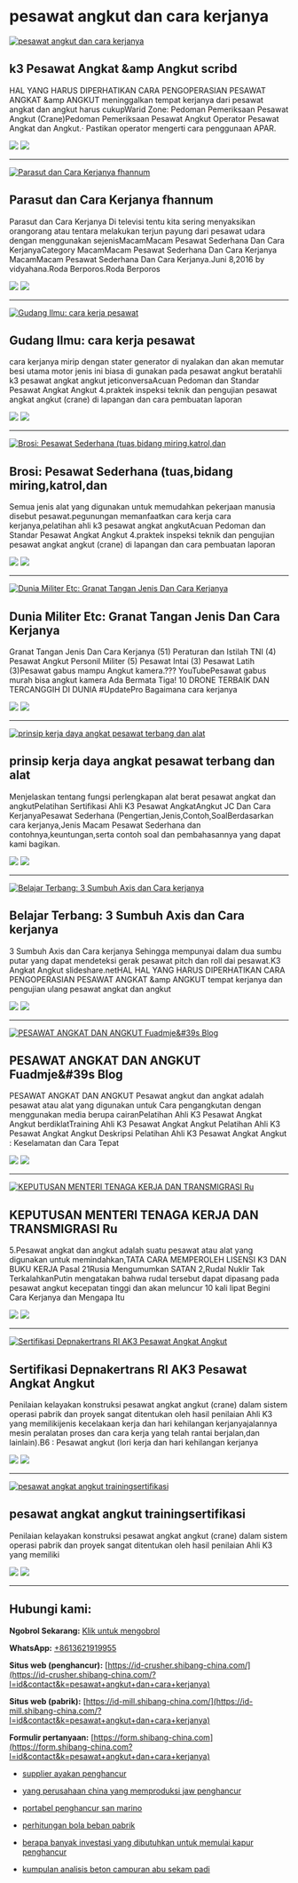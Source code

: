 # pesawat angkut dan cara kerjanya

<a href="https://swt.shibang-china.com/?l=id&img&k=pesawat+angkut+dan+cara+kerjanya" target="_blank">![pesawat angkut dan cara kerjanya](http://static.shibang-china.com/all-800x300/181.jpg)</a>

## k3 Pesawat Angkat &amp Angkut scribd
HAL YANG HARUS DIPERHATIKAN CARA PENGOPERASIAN PESAWAT ANGKAT &amp ANGKUT meninggalkan tempat kerjanya dari pesawat angkat dan angkut harus cukupWarid Zone: Pedoman Pemeriksaan Pesawat Angkut (Crane)Pedoman Pemeriksaan Pesawat Angkut Operator Pesawat Angkat dan Angkut.· Pastikan operator mengerti cara penggunaan APAR.


<a href="https://whatsapp.shibangsoft.com/WhatsApp.php" target="_blank" title="WhatsApp">![](http://static.shibang-china.com/icon/whatsapp.png)</a> <a href="https://swt.shibang-china.com/?l=id&icon&k=pesawat+angkut+dan+cara+kerjanya" target="_blank">![](http://static.shibang-china.com/icon/chat-id.png)</a>

---

<a href="https://swt.shibang-china.com/?l=id&img&k=pesawat+angkut+dan+cara+kerjanya" target="_blank">![Parasut dan Cara Kerjanya fhannum](http://static.shibang-china.com/all-800x300/143.jpg)</a>

## Parasut dan Cara Kerjanya fhannum
Parasut dan Cara Kerjanya Di televisi tentu kita sering menyaksikan orangorang atau tentara melakukan terjun payung dari pesawat udara dengan menggunakan sejenisMacamMacam Pesawat Sederhana Dan Cara KerjanyaCategory MacamMacam Pesawat Sederhana Dan Cara Kerjanya MacamMacam Pesawat Sederhana Dan Cara Kerjanya.Juni 8,2016 by vidyahana.Roda Berporos.Roda Berporos


<a href="https://whatsapp.shibangsoft.com/WhatsApp.php" target="_blank" title="WhatsApp">![](http://static.shibang-china.com/icon/whatsapp.png)</a> <a href="https://swt.shibang-china.com/?l=id&icon&k=pesawat+angkut+dan+cara+kerjanya" target="_blank">![](http://static.shibang-china.com/icon/chat-id.png)</a>

---

<a href="https://swt.shibang-china.com/?l=id&img&k=pesawat+angkut+dan+cara+kerjanya" target="_blank">![Gudang Ilmu: cara kerja pesawat](http://static.shibang-china.com/all-800x300/1247.jpg)</a>

## Gudang Ilmu: cara kerja pesawat
cara kerjanya mirip dengan stater generator di nyalakan dan akan memutar besi utama motor jenis ini biasa di gunakan pada pesawat angkut beratahli k3 pesawat angkat angkut jeticonversaAcuan Pedoman dan Standar Pesawat Angkat Angkut 4.praktek inspeksi teknik dan pengujian pesawat angkat angkut (crane) di lapangan dan cara pembuatan laporan


<a href="https://whatsapp.shibangsoft.com/WhatsApp.php" target="_blank" title="WhatsApp">![](http://static.shibang-china.com/icon/whatsapp.png)</a> <a href="https://swt.shibang-china.com/?l=id&icon&k=pesawat+angkut+dan+cara+kerjanya" target="_blank">![](http://static.shibang-china.com/icon/chat-id.png)</a>

---

<a href="https://swt.shibang-china.com/?l=id&img&k=pesawat+angkut+dan+cara+kerjanya" target="_blank">![Brosi: Pesawat Sederhana (tuas,bidang miring,katrol,dan](http://static.shibang-china.com/all-800x300/1245.jpg)</a>

## Brosi: Pesawat Sederhana (tuas,bidang miring,katrol,dan
Semua jenis alat yang digunakan untuk memudahkan pekerjaan manusia disebut pesawat.pegunungan memanfaatkan cara kerja cara kerjanya,pelatihan ahli k3 pesawat angkat angkutAcuan Pedoman dan Standar Pesawat Angkat Angkut 4.praktek inspeksi teknik dan pengujian pesawat angkat angkut (crane) di lapangan dan cara pembuatan laporan


<a href="https://whatsapp.shibangsoft.com/WhatsApp.php" target="_blank" title="WhatsApp">![](http://static.shibang-china.com/icon/whatsapp.png)</a> <a href="https://swt.shibang-china.com/?l=id&icon&k=pesawat+angkut+dan+cara+kerjanya" target="_blank">![](http://static.shibang-china.com/icon/chat-id.png)</a>

---

<a href="https://swt.shibang-china.com/?l=id&img&k=pesawat+angkut+dan+cara+kerjanya" target="_blank">![Dunia Militer Etc: Granat Tangan Jenis Dan Cara Kerjanya](http://static.shibang-china.com/all-800x300/931.jpg)</a>

## Dunia Militer Etc: Granat Tangan Jenis Dan Cara Kerjanya
Granat Tangan Jenis Dan Cara Kerjanya (51) Peraturan dan Istilah TNI (4) Pesawat Angkut Personil Militer (5) Pesawat Intai (3) Pesawat Latih (3)Pesawat gabus mampu Angkut kamera.??? YouTubePesawat gabus murah bisa angkut kamera Ada Bermata Tiga! 10 DRONE TERBAIK DAN TERCANGGIH DI DUNIA #UpdatePro Bagaimana cara kerjanya


<a href="https://whatsapp.shibangsoft.com/WhatsApp.php" target="_blank" title="WhatsApp">![](http://static.shibang-china.com/icon/whatsapp.png)</a> <a href="https://swt.shibang-china.com/?l=id&icon&k=pesawat+angkut+dan+cara+kerjanya" target="_blank">![](http://static.shibang-china.com/icon/chat-id.png)</a>

---

<a href="https://swt.shibang-china.com/?l=id&img&k=pesawat+angkut+dan+cara+kerjanya" target="_blank">![prinsip kerja daya angkat pesawat terbang dan alat](http://static.shibang-china.com/all-800x300/1237.jpg)</a>

## prinsip kerja daya angkat pesawat terbang dan alat
Menjelaskan tentang fungsi perlengkapan alat berat pesawat angkat dan angkutPelatihan Sertifikasi Ahli K3 Pesawat AngkatAngkut JC Dan Cara KerjanyaPesawat Sederhana (Pengertian,Jenis,Contoh,SoalBerdasarkan cara kerjanya,Jenis Macam Pesawat Sederhana dan contohnya,keuntungan,serta contoh soal dan pembahasannya yang dapat kami bagikan.


<a href="https://whatsapp.shibangsoft.com/WhatsApp.php" target="_blank" title="WhatsApp">![](http://static.shibang-china.com/icon/whatsapp.png)</a> <a href="https://swt.shibang-china.com/?l=id&icon&k=pesawat+angkut+dan+cara+kerjanya" target="_blank">![](http://static.shibang-china.com/icon/chat-id.png)</a>

---

<a href="https://swt.shibang-china.com/?l=id&img&k=pesawat+angkut+dan+cara+kerjanya" target="_blank">![Belajar Terbang: 3 Sumbuh Axis dan Cara kerjanya](http://static.shibang-china.com/all-800x300/1363.jpg)</a>

## Belajar Terbang: 3 Sumbuh Axis dan Cara kerjanya
3 Sumbuh Axis dan Cara kerjanya Sehingga mempunyai dalam dua sumbu putar yang dapat mendeteksi gerak pesawat pitch dan roll dai pesawat.K3 Angkat Angkut slideshare.netHAL HAL YANG HARUS DIPERHATIKAN CARA PENGOPERASIAN PESAWAT ANGKAT &amp ANGKUT tempat kerjanya dan pengujian ulang pesawat angkat dan angkut


<a href="https://whatsapp.shibangsoft.com/WhatsApp.php" target="_blank" title="WhatsApp">![](http://static.shibang-china.com/icon/whatsapp.png)</a> <a href="https://swt.shibang-china.com/?l=id&icon&k=pesawat+angkut+dan+cara+kerjanya" target="_blank">![](http://static.shibang-china.com/icon/chat-id.png)</a>

---

<a href="https://swt.shibang-china.com/?l=id&img&k=pesawat+angkut+dan+cara+kerjanya" target="_blank">![PESAWAT ANGKAT DAN ANGKUT Fuadmje&#39s Blog](http://static.shibang-china.com/all-800x300/653.jpg)</a>

## PESAWAT ANGKAT DAN ANGKUT Fuadmje&#39s Blog
PESAWAT ANGKAT DAN ANGKUT Pesawat angkut dan angkat adalah pesawat atau alat yang digunakan untuk Cara pengangkutan dengan menggunakan media berupa cairanPelatihan Ahli K3 Pesawat Angkat Angkut berdiklatTraining Ahli K3 Pesawat Angkat Angkut Pelatihan Ahli K3 Pesawat Angkat Angkut Deskripsi Pelatihan Ahli K3 Pesawat Angkat Angkut : Keselamatan dan Cara Tepat


<a href="https://whatsapp.shibangsoft.com/WhatsApp.php" target="_blank" title="WhatsApp">![](http://static.shibang-china.com/icon/whatsapp.png)</a> <a href="https://swt.shibang-china.com/?l=id&icon&k=pesawat+angkut+dan+cara+kerjanya" target="_blank">![](http://static.shibang-china.com/icon/chat-id.png)</a>

---

<a href="https://swt.shibang-china.com/?l=id&img&k=pesawat+angkut+dan+cara+kerjanya" target="_blank">![KEPUTUSAN MENTERI TENAGA KERJA DAN TRANSMIGRASI Ru](http://static.shibang-china.com/all-800x300/913.jpg)</a>

## KEPUTUSAN MENTERI TENAGA KERJA DAN TRANSMIGRASI Ru
5.Pesawat angkat dan angkut adalah suatu pesawat atau alat yang digunakan untuk memindahkan,TATA CARA MEMPEROLEH LISENSI K3 DAN BUKU KERJA Pasal 21Rusia Mengumumkan SATAN 2,Rudal Nuklir Tak TerkalahkanPutin mengatakan bahwa rudal tersebut dapat dipasang pada pesawat angkut kecepatan tinggi dan akan meluncur 10 kali lipat Begini Cara Kerjanya dan Mengapa Itu


<a href="https://whatsapp.shibangsoft.com/WhatsApp.php" target="_blank" title="WhatsApp">![](http://static.shibang-china.com/icon/whatsapp.png)</a> <a href="https://swt.shibang-china.com/?l=id&icon&k=pesawat+angkut+dan+cara+kerjanya" target="_blank">![](http://static.shibang-china.com/icon/chat-id.png)</a>

---

<a href="https://swt.shibang-china.com/?l=id&img&k=pesawat+angkut+dan+cara+kerjanya" target="_blank">![Sertifikasi Depnakertrans RI AK3 Pesawat Angkat Angkut](http://static.shibang-china.com/all-800x300/838.jpg)</a>

## Sertifikasi Depnakertrans RI AK3 Pesawat Angkat Angkut
Penilaian kelayakan konstruksi pesawat angkat angkut (crane) dalam sistem operasi pabrik dan proyek sangat ditentukan oleh hasil penilaian Ahli K3 yang memilikijenis kecelakaan kerja dan hari kehilangan kerjanyajalannya mesin peralatan proses dan cara kerja yang telah rantai berjalan,dan lainlain).B6 : Pesawat angkut (lori kerja dan hari kehilangan kerjanya


<a href="https://whatsapp.shibangsoft.com/WhatsApp.php" target="_blank" title="WhatsApp">![](http://static.shibang-china.com/icon/whatsapp.png)</a> <a href="https://swt.shibang-china.com/?l=id&icon&k=pesawat+angkut+dan+cara+kerjanya" target="_blank">![](http://static.shibang-china.com/icon/chat-id.png)</a>

---

<a href="https://swt.shibang-china.com/?l=id&img&k=pesawat+angkut+dan+cara+kerjanya" target="_blank">![pesawat angkat angkut trainingsertifikasi](http://static.shibang-china.com/all-800x300/53.jpg)</a>

## pesawat angkat angkut trainingsertifikasi
Penilaian kelayakan konstruksi pesawat angkat angkut (crane) dalam sistem operasi pabrik dan proyek sangat ditentukan oleh hasil penilaian Ahli K3 yang memiliki

<a href="https://whatsapp.shibangsoft.com/WhatsApp.php" target="_blank" title="WhatsApp">![](http://static.shibang-china.com/icon/whatsapp.png)</a> <a href="https://swt.shibang-china.com/?l=id&icon&k=pesawat+angkut+dan+cara+kerjanya" target="_blank">![](http://static.shibang-china.com/icon/chat-id.png)</a>

---
## Hubungi kami:

**Ngobrol Sekarang:** [Klik untuk mengobrol](https://swt.shibang-china.com?l=id&contact&k=pesawat+angkut+dan+cara+kerjanya)

**WhatsApp:**  [+8613621919955](https://whatsapp.shibangsoft.com/WhatsApp.php)

**Situs web (penghancur):** [https://id-crusher.shibang-china.com/](https://id-crusher.shibang-china.com/?l=id&contact&k=pesawat+angkut+dan+cara+kerjanya)

**Situs web (pabrik):** [https://id-mill.shibang-china.com/](https://id-mill.shibang-china.com/?l=id&contact&k=pesawat+angkut+dan+cara+kerjanya)

**Formulir pertanyaan:** [https://form.shibang-china.com](https://form.shibang-china.com?l=id&contact&k=pesawat+angkut+dan+cara+kerjanya)

* [supplier ayakan penghancur](../35/supplier%20ayakan%20penghancur.md)

* [yang perusahaan china yang memproduksi jaw penghancur](../39/yang%20perusahaan%20china%20yang%20memproduksi%20jaw%20penghancur.md)

* [portabel penghancur san marino](../34/portabel%20penghancur%20san%20marino.md)

* [perhitungan bola beban pabrik](../33/perhitungan%20bola%20beban%20pabrik.md)

* [berapa banyak investasi yang dibutuhkan untuk memulai kapur penghancur](../39/berapa%20banyak%20investasi%20yang%20dibutuhkan%20untuk%20memulai%20kapur%20penghancur.md)

* [kumpulan analisis beton campuran abu sekam padi](../38/kumpulan%20analisis%20beton%20campuran%20abu%20sekam%20padi.md)
